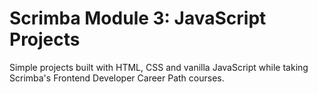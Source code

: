 # Scrimba Module 3: JavaScript Projects

Simple projects built with HTML, CSS and vanilla JavaScript while taking Scrimba's Frontend Developer Career Path courses.
